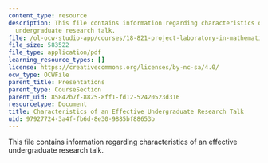 ```yaml
---
content_type: resource
description: This file contains information regarding characteristics of an effective
  undergraduate research talk.
file: /ol-ocw-studio-app/courses/18-821-project-laboratory-in-mathematics-spring-2013/979277243a4ffb6d8e309885bf88653b_MIT18_821S13_presentnotes.pdf
file_size: 583522
file_type: application/pdf
learning_resource_types: []
license: https://creativecommons.org/licenses/by-nc-sa/4.0/
ocw_type: OCWFile
parent_title: Presentations
parent_type: CourseSection
parent_uid: 85842b7f-8825-8ff1-fd12-52420523d316
resourcetype: Document
title: Characteristics of an Effective Undergraduate Research Talk
uid: 97927724-3a4f-fb6d-8e30-9885bf88653b
---
```

This file contains information regarding characteristics of an effective undergraduate research talk.